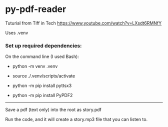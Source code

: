 # py-pdf-reader

Tuturial from Tiff in Tech https://www.youtube.com/watch?v=LXsdt6RMNfY

Uses .venv

### Set up required dependencies:

On the command line (I used Bash):

- python -m venv .venv

- source ./.venv/scripts/activate

- python -m pip install pyttsx3

- python -m pip install PyPDF2

---

Save a pdf (text only) into the root as story.pdf

Run the code, and it will create a story.mp3 file that you can listen to.
